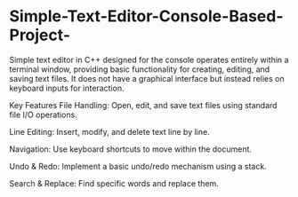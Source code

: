 # Simple-Text-Editor-Console-Based-Project-

Simple text editor in C++ designed for the console operates entirely within a terminal window, providing basic functionality for creating, editing, and saving text files. It does not have a graphical interface but instead relies on keyboard inputs for interaction.

Key Features
File Handling: Open, edit, and save text files using standard file I/O operations.

Line Editing: Insert, modify, and delete text line by line.

Navigation: Use keyboard shortcuts to move within the document.

Undo & Redo: Implement a basic undo/redo mechanism using a stack.

Search & Replace: Find specific words and replace them.

